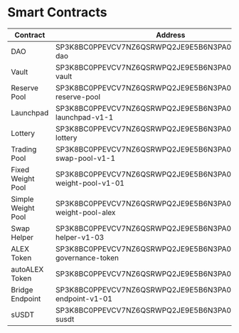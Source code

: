 # Smart Contracts

<table><thead><tr><th width="167">Contract</th><th>Address</th></tr></thead><tbody><tr><td>DAO</td><td>SP3K8BC0PPEVCV7NZ6QSRWPQ2JE9E5B6N3PA0KBR9.executor-dao</td></tr><tr><td>Vault</td><td>SP3K8BC0PPEVCV7NZ6QSRWPQ2JE9E5B6N3PA0KBR9.alex-vault</td></tr><tr><td>Reserve Pool</td><td>SP3K8BC0PPEVCV7NZ6QSRWPQ2JE9E5B6N3PA0KBR9.alex-reserve-pool</td></tr><tr><td>Launchpad</td><td>SP3K8BC0PPEVCV7NZ6QSRWPQ2JE9E5B6N3PA0KBR9.alex-launchpad-v1-1</td></tr><tr><td>Lottery</td><td>SP3K8BC0PPEVCV7NZ6QSRWPQ2JE9E5B6N3PA0KBR9.alex-lottery</td></tr><tr><td>Trading Pool</td><td>SP3K8BC0PPEVCV7NZ6QSRWPQ2JE9E5B6N3PA0KBR9.amm-swap-pool-v1-1</td></tr><tr><td>Fixed Weight Pool</td><td>SP3K8BC0PPEVCV7NZ6QSRWPQ2JE9E5B6N3PA0KBR9.fixed-weight-pool-v1-01</td></tr><tr><td>Simple Weight Pool</td><td>SP3K8BC0PPEVCV7NZ6QSRWPQ2JE9E5B6N3PA0KBR9.simple-weight-pool-alex</td></tr><tr><td>Swap Helper</td><td>SP3K8BC0PPEVCV7NZ6QSRWPQ2JE9E5B6N3PA0KBR9.swap-helper-v1-03</td></tr><tr><td>ALEX Token</td><td>SP3K8BC0PPEVCV7NZ6QSRWPQ2JE9E5B6N3PA0KBR9.age000-governance-token</td></tr><tr><td>autoALEX Token</td><td>SP3K8BC0PPEVCV7NZ6QSRWPQ2JE9E5B6N3PA0KBR9.auto-alex</td></tr><tr><td>Bridge Endpoint</td><td>SP3K8BC0PPEVCV7NZ6QSRWPQ2JE9E5B6N3PA0KBR9.bridge-endpoint-v1-01</td></tr><tr><td>sUSDT</td><td>SP3K8BC0PPEVCV7NZ6QSRWPQ2JE9E5B6N3PA0KBR9.token-susdt</td></tr></tbody></table>
